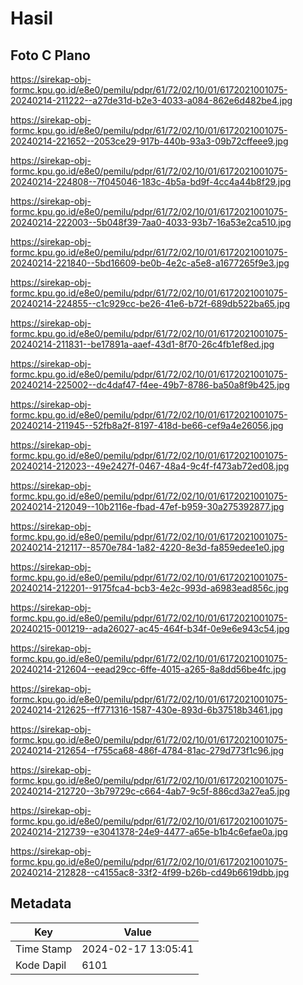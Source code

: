 # Hasil

## Foto C Plano

https://sirekap-obj-formc.kpu.go.id/e8e0/pemilu/pdpr/61/72/02/10/01/6172021001075-20240214-211222--a27de31d-b2e3-4033-a084-862e6d482be4.jpg

https://sirekap-obj-formc.kpu.go.id/e8e0/pemilu/pdpr/61/72/02/10/01/6172021001075-20240214-221652--2053ce29-917b-440b-93a3-09b72cffeee9.jpg

https://sirekap-obj-formc.kpu.go.id/e8e0/pemilu/pdpr/61/72/02/10/01/6172021001075-20240214-224808--7f045046-183c-4b5a-bd9f-4cc4a44b8f29.jpg

https://sirekap-obj-formc.kpu.go.id/e8e0/pemilu/pdpr/61/72/02/10/01/6172021001075-20240214-222003--5b048f39-7aa0-4033-93b7-16a53e2ca510.jpg

https://sirekap-obj-formc.kpu.go.id/e8e0/pemilu/pdpr/61/72/02/10/01/6172021001075-20240214-221840--5bd16609-be0b-4e2c-a5e8-a1677265f9e3.jpg

https://sirekap-obj-formc.kpu.go.id/e8e0/pemilu/pdpr/61/72/02/10/01/6172021001075-20240214-224855--c1c929cc-be26-41e6-b72f-689db522ba65.jpg

https://sirekap-obj-formc.kpu.go.id/e8e0/pemilu/pdpr/61/72/02/10/01/6172021001075-20240214-211831--be17891a-aaef-43d1-8f70-26c4fb1ef8ed.jpg

https://sirekap-obj-formc.kpu.go.id/e8e0/pemilu/pdpr/61/72/02/10/01/6172021001075-20240214-225002--dc4daf47-f4ee-49b7-8786-ba50a8f9b425.jpg

https://sirekap-obj-formc.kpu.go.id/e8e0/pemilu/pdpr/61/72/02/10/01/6172021001075-20240214-211945--52fb8a2f-8197-418d-be66-cef9a4e26056.jpg

https://sirekap-obj-formc.kpu.go.id/e8e0/pemilu/pdpr/61/72/02/10/01/6172021001075-20240214-212023--49e2427f-0467-48a4-9c4f-f473ab72ed08.jpg

https://sirekap-obj-formc.kpu.go.id/e8e0/pemilu/pdpr/61/72/02/10/01/6172021001075-20240214-212049--10b2116e-fbad-47ef-b959-30a275392877.jpg

https://sirekap-obj-formc.kpu.go.id/e8e0/pemilu/pdpr/61/72/02/10/01/6172021001075-20240214-212117--8570e784-1a82-4220-8e3d-fa859edee1e0.jpg

https://sirekap-obj-formc.kpu.go.id/e8e0/pemilu/pdpr/61/72/02/10/01/6172021001075-20240214-212201--9175fca4-bcb3-4e2c-993d-a6983ead856c.jpg

https://sirekap-obj-formc.kpu.go.id/e8e0/pemilu/pdpr/61/72/02/10/01/6172021001075-20240215-001219--ada26027-ac45-464f-b34f-0e9e6e943c54.jpg

https://sirekap-obj-formc.kpu.go.id/e8e0/pemilu/pdpr/61/72/02/10/01/6172021001075-20240214-212604--eead29cc-6ffe-4015-a265-8a8dd56be4fc.jpg

https://sirekap-obj-formc.kpu.go.id/e8e0/pemilu/pdpr/61/72/02/10/01/6172021001075-20240214-212625--ff771316-1587-430e-893d-6b37518b3461.jpg

https://sirekap-obj-formc.kpu.go.id/e8e0/pemilu/pdpr/61/72/02/10/01/6172021001075-20240214-212654--f755ca68-486f-4784-81ac-279d773f1c96.jpg

https://sirekap-obj-formc.kpu.go.id/e8e0/pemilu/pdpr/61/72/02/10/01/6172021001075-20240214-212720--3b79729c-c664-4ab7-9c5f-886cd3a27ea5.jpg

https://sirekap-obj-formc.kpu.go.id/e8e0/pemilu/pdpr/61/72/02/10/01/6172021001075-20240214-212739--e3041378-24e9-4477-a65e-b1b4c6efae0a.jpg

https://sirekap-obj-formc.kpu.go.id/e8e0/pemilu/pdpr/61/72/02/10/01/6172021001075-20240214-212828--c4155ac8-33f2-4f99-b26b-cd49b6619dbb.jpg


## Metadata

| Key        | Value               |
| ---------- | ------------------- |
| Time Stamp | 2024-02-17 13:05:41 |
| Kode Dapil | 6101                |



